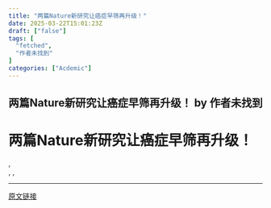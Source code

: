 ```yaml
---
title: "两篇Nature新研究让癌症早筛再升级！"
date: 2025-03-22T15:01:23Z
draft: ["false"]
tags: [
  "fetched",
  "作者未找到"
]
categories: ["Acdemic"]
---
```

两篇Nature新研究让癌症早筛再升级！ by 作者未找到
------
<div><div><h1>两篇Nature新研究让癌症早筛再升级！</h1> <p></p>   <!----> <!----> <!----> <div></div> <div><div><!----></div></div> <div role="option"><div><!----> <span></span> <span>,</span></div> <div><span aria-hidden="true"><span></span></span> <span>,</span> <span aria-hidden="true"></span> <span>,</span> <span><span></span></span></div></div></div></div>  
<hr>
<a href="https://mp.weixin.qq.com/s/qhhxm4JNpBIVohdpW7b3wQ",target="_blank" rel="noopener noreferrer">原文链接</a>
